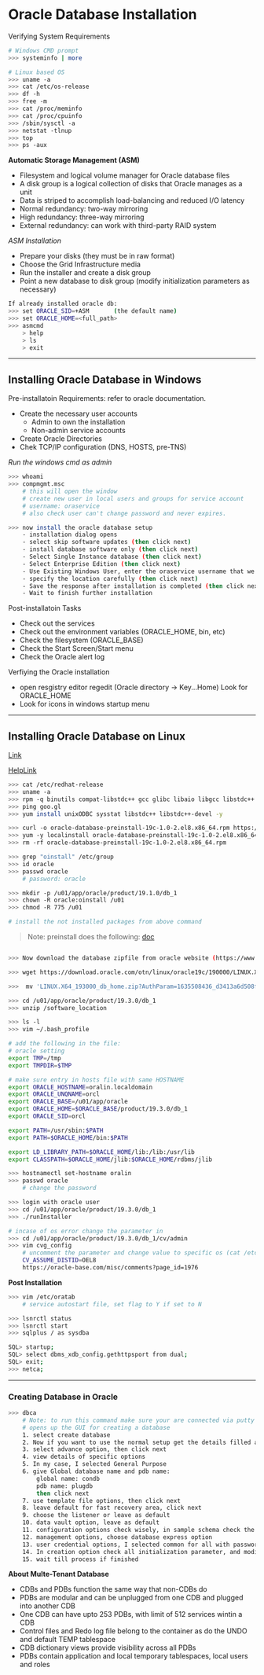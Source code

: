 # Oracle Database Installation
Verifying System Requirements
```bash
# Windows CMD prompt
>>> systeminfo | more

# Linux based OS
>>> uname -a
>>> cat /etc/os-release
>>> df -h
>>> free -m
>>> cat /proc/meminfo
>>> cat /proc/cpuinfo
>>> /sbin/sysctl -a
>>> netstat -tlnup
>>> top
>>> ps -aux
```

**Automatic Storage Management (ASM)**
- Filesystem and logical volume manager for Oracle database files
- A disk group is a logical collection of disks that Oracle manages as a unit 
- Data is striped to accomplish load-balancing and reduced I/O latency 
- Normal redundancy: two-way mirroring 
- High redundancy: three-way mirroring
- External redundancy: can work with third-party RAID system

*ASM Installation*
- Prepare your disks (they must be in raw format)
- Choose the Grid Infrastructure media
- Run the installer and create a disk group 
- Point a new database to disk group (modify initialization parameters as necessary)

```bash
If already installed oracle db:
>>> set ORACLE_SID=+ASM       (the default name)
>>> set ORACLE_HOME=<full_path>
>>> asmcmd
    > help
    > ls
    > exit
```

---

## Installing Oracle Database in Windows

Pre-installatoin Requirements: refer to oracle documentation.
- Create the necessary user accounts
    - Admin to own the installation
    - Non-admin service accounts
- Create Oracle Directories
- Chek TCP/IP configuration (DNS, HOSTS, pre-TNS)

*Run the windows cmd as admin*
```bash
>>> whoami
>>> compmgmt.msc
    # this will open the window
    # create new user in local users and groups for service account
    # username: oraservice
    # also check user can't change password and never expires.

>>> now install the oracle database setup
    - installation dialog opens
    - select skip software updates (then click next)
    - install database software only (then click next)
    - Select Single Instance database (then click next)
    - Select Enterprise Edition (then click next)
    - Use Existing Windows User, enter the oraservice username that we created. (then click next)
    - specify the location carefully (then click next)
    - Save the response after installation is completed (then click next)
    - Wait to finish further installation 
```

Post-installatoin Tasks
- Check out the services
- Check out the environment variables (ORACLE_HOME, bin, etc)
- Check the filesystem (ORACLE_BASE)
- Check the Start Screen/Start menu
- Check the Oracle alert log

Verfiying the Oracle installation
- open resgistry editor regedit (Oracle directory -> Key...Home) Look for ORACLE_HOME
- Look for icons in windows startup menu

---

## Installing Oracle Database on Linux

[Link](https://docs.oracle.com/en/database/oracle/oracle-database/19/ladbi/installing-oracle-linux-with-public-yum-repository-support.html#GUID-190BAEE2-2B77-4AA2-AA6B-5D6AF73A4005)

[HelpLink](https://yum.oracle.com/getting-started.html)


```bash
>>> cat /etc/redhat-release
>>> uname -a
>>> rpm -q binutils compat-libstdc++ gcc glibc libaio libgcc libstdc++ make sysstat unixodbc
>>> ping goo.gl
>>> yum install unixODBC sysstat libstdc++ libstdc++-devel -y

>>> curl -o oracle-database-preinstall-19c-1.0-2.el8.x86_64.rpm https://yum.oracle.com/repo/OracleLinux/OL8/appstream/x86_64/getPackage/oracle-database-preinstall-19c-1.0-2.el8.x86_64.rpm
>>> yum -y localinstall oracle-database-preinstall-19c-1.0-2.el8.x86_64.rpm
>>> rm -rf oracle-database-preinstall-19c-1.0-2.el8.x86_64.rpm

>>> grep "oinstall" /etc/group
>>> id oracle
>>> passwd oracle 
    # password: oracle

>>> mkdir -p /u01/app/oracle/product/19.1.0/db_1
>>> chown -R oracle:oinstall /u01 
>>> chmod -R 775 /u01 

# install the not installed packages from above command
```
> Note: preinstall does the following: [doc](https://docs.oracle.com/en/database/oracle/oracle-database/19/ladbi/Chunk239081377.html#GUID-C15A642B-534D-4E4A-BDE8-6DC7772AA9C8)

```bash

>>> Now download the database zipfile from oracle website (https://www.oracle.com/database/technologies/oracle-database-software-downloads.html)

>>> wget https://download.oracle.com/otn/linux/oracle19c/190000/LINUX.X64_193000_db_home.zip?AuthParam=1635508436_d3413a6d508f7552c4eb08da99b63cbb

>>>  mv 'LINUX.X64_193000_db_home.zip?AuthParam=1635508436_d3413a6d508f7552c4eb08da99b63cbb' LINUX.X64_193000_db_home.zip

>>> cd /u01/app/oracle/product/19.3.0/db_1
>>> unzip /software_location

>>> ls -l
>>> vim ~/.bash_profile

# add the following in the file:
# oracle setting
export TMP=/tmp
export TMPDIR=$TMP

# make sure entry in hosts file with same HOSTNAME
export ORACLE_HOSTNAME=oralin.localdomain
export ORACLE_UNQNAME=orcl
export ORACLE_BASE=/u01/app/oracle
export ORACLE_HOME=$ORACLE_BASE/product/19.3.0/db_1
export ORACLE_SID=orcl

export PATH=/usr/sbin:$PATH
export PATH=$ORACLE_HOME/bin:$PATH

export LD_LIBRARY_PATH=$ORACLE_HOME/lib:/lib:/usr/lib
export CLASSPATH=$ORACLE_HOME/jlib:$ORACLE_HOME/rdbms/jlib

>>> hostnamectl set-hostname oralin
>>> passwd oracle
    # change the password

>>> login with oracle user
>>> cd /u01/app/oracle/product/19.3.0/db_1
>>> ./runInstaller

# incase of os error change the parameter in
>>> cd /u01/app/oracle/product/19.3.0/db_1/cv/admin
>>> vim cvg_config
    # uncomment the parameter and change value to specific os (cat /etc/os-release)
    CV_ASSUME_DISTID=OEL8
    https://oracle-base.com/misc/comments?page_id=1976
```

**Post Installation**
```bash
>>> vim /etc/oratab
    # service autostart file, set flag to Y if set to N

>>> lsnrctl status
>>> lsnrctl start
>>> sqlplus / as sysdba

SQL> startup;
SQL> select dbms_xdb_config.gethttpsport from dual;
SQL> exit;
>>> netca;
```

---

### Creating Database in Oracle

```bash
>>> dbca
    # Note: to run this command make sure your are connected via putty or Mobaxterm or related software
    # opens up the GUI for creating a database
    1. select create database 
    2. Now if you want to use the normal setup get the details filled and if you want advance setup select the advance option
    3. select advance option, then click next
    4. view details of specific options
    5. In my case, I selected General Purpose
    6. give Global database name and pdb name:
        global name: condb
        pdb name: plugdb
        then click next 
    7. use template file options, then click next 
    8. leave default for fast recovery area, click next
    9. choose the listener or leave as default
    10. data vault option, leave as default
    11. configuration options check wisely, in sample schema check the box, then click next 
    12. management options, choose database express option
    13. user credential options, I selected common for all with password: `oracle`
    14. In creation option check all initialization parameter, and modify if you want. Also check the options if you want database creation script save click that and scpecify the destination path and also if you want database template check that also.
    15. wait till process if finished

```
**About Multe-Tenant Database**
- CDBs and PDBs function the same way that non-CDBs do
- PDBs are modular and can be unplugged from one CDB and plugged into another CDB
- One CDB can have upto 253 PDBs, with limit of 512 services wintin a CDB
- Control files and Redo log file belong to the container as do the UNDO and default TEMP tablespace
- CDB dictionary views provide visibility across all PDBs 
- PDBs contain application and local temporary tablespaces, local users and roles



